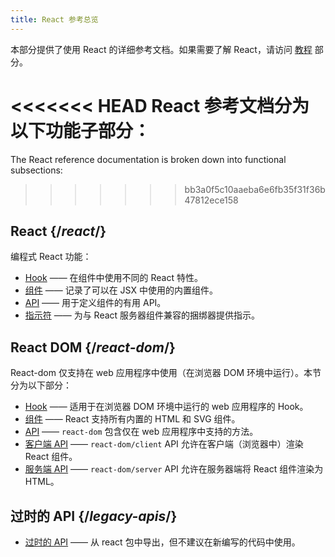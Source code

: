 ```yaml
---
title: React 参考总览
---
```


<Intro>

本部分提供了使用 React 的详细参考文档。如果需要了解 React，请访问 [教程](/learn) 部分。

</Intro>

<<<<<<< HEAD
React 参考文档分为以下功能子部分：
=======
The React reference documentation is broken down into functional subsections:
>>>>>>> bb3a0f5c10aaeba6e6fb35f31f36b47812ece158

## React {/*react*/}

编程式 React 功能：

* [Hook](/reference/react/hooks) —— 在组件中使用不同的 React 特性。
* [组件](/reference/react/components) —— 记录了可以在 JSX 中使用的内置组件。
* [API](/reference/react/apis) —— 用于定义组件的有用 API。
* [指示符](/reference/react/directives) —— 为与 React 服务器组件兼容的捆绑器提供指示。

## React DOM {/*react-dom*/}

React-dom 仅支持在 web 应用程序中使用（在浏览器 DOM 环境中运行）。本节分为以下部分：

* [Hook](/reference/react-dom/hooks) —— 适用于在浏览器 DOM 环境中运行的 web 应用程序的 Hook。
* [组件](/reference/react-dom/components) —— React 支持所有内置的 HTML 和 SVG 组件。
* [API](/reference/react-dom) —— `react-dom` 包含仅在 web 应用程序中支持的方法。
* [客户端 API](/reference/react-dom/client) —— `react-dom/client` API 允许在客户端（浏览器中）渲染 React 组件。
* [服务端 API](/reference/react-dom/server) —— `react-dom/server` API 允许在服务器端将 React 组件渲染为 HTML。

## 过时的 API {/*legacy-apis*/}

* [过时的 API](/reference/react/legacy) —— 从 react 包中导出，但不建议在新编写的代码中使用。
